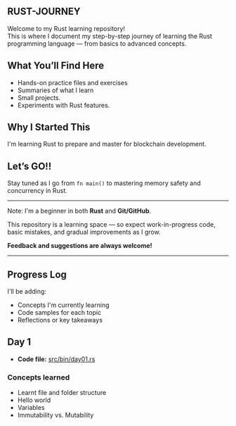 ## RUST-JOURNEY

Welcome to my Rust learning repository!  
This is where I document my step-by-step journey of learning the Rust programming language — from basics to advanced concepts.

## What You’ll Find Here

- Hands-on practice files and exercises
- Summaries of what I learn
- Small projects.
- Experiments with Rust features.

## Why I Started This

I'm learning Rust to prepare and master for blockchain development.

## Let’s GO!!

Stay tuned as I go from `fn main()` to mastering memory safety and concurrency in Rust.

---

Note: I'm a beginner in both **Rust** and **Git/GitHub**.

This repository is a learning space — so expect work-in-progress code, basic mistakes, and gradual improvements as I grow.

**Feedback and suggestions are always welcome!**

---

## Progress Log

I'll be adding:

- Concepts I'm currently learning
- Code samples for each topic
- Reflections or key takeaways

## Day 1

- **Code file:** [src/bin/day01.rs](./src/bin/day01.rs)

### Concepts learned

- Learnt file and folder structure
- Hello world
- Variables
- Immutability vs. Mutability
